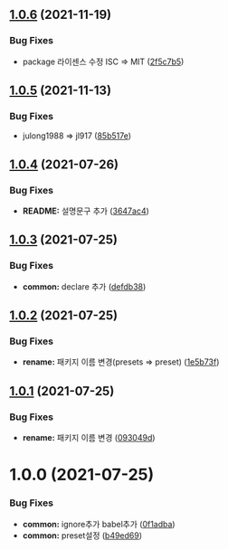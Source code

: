 ## [1.0.6](https://github.com/jl917/babel-presets-jl/compare/v1.0.5...v1.0.6) (2021-11-19)


### Bug Fixes

* package 라이센스 수정 ISC => MIT ([2f5c7b5](https://github.com/jl917/babel-presets-jl/commit/2f5c7b55292be1662abefd2bb5bd908e1400f4e3))

## [1.0.5](https://github.com/jl917/babel-presets-jl/compare/v1.0.4...v1.0.5) (2021-11-13)


### Bug Fixes

* julong1988 => jl917 ([85b517e](https://github.com/jl917/babel-presets-jl/commit/85b517e96bba36bdfac117cf8cda2da152a3ea16))

## [1.0.4](https://github.com/jl917/babel-presets-jl/compare/v1.0.3...v1.0.4) (2021-07-26)


### Bug Fixes

* **README:** 설명문구 추가 ([3647ac4](https://github.com/jl917/babel-presets-jl/commit/3647ac4e3664e704975af551bfb7262297943907))

## [1.0.3](https://github.com/jl917/babel-presets-jl/compare/v1.0.2...v1.0.3) (2021-07-25)


### Bug Fixes

* **common:** declare 추가 ([defdb38](https://github.com/jl917/babel-presets-jl/commit/defdb38e607e33ac26764c7d1ce3a214f71ac5b4))

## [1.0.2](https://github.com/jl917/babel-presets-jl/compare/v1.0.1...v1.0.2) (2021-07-25)


### Bug Fixes

* **rename:** 패키지 이름 변경(presets => preset) ([1e5b73f](https://github.com/jl917/babel-presets-jl/commit/1e5b73f19d8cba637e7cce65eab928e1c8a53624))

## [1.0.1](https://github.com/jl917/babel-presets-jl/compare/v1.0.0...v1.0.1) (2021-07-25)


### Bug Fixes

* **rename:** 패키지 이름 변경 ([093049d](https://github.com/jl917/babel-presets-jl/commit/093049d5953cd973e545521afa371eb8b8a001c1))

# 1.0.0 (2021-07-25)


### Bug Fixes

* **common:** ignore추가 babel추가 ([0f1adba](https://github.com/jl917/babel-presets-jl/commit/0f1adba6b319c19ef790235690f11d51c54fd1c8))
* **common:** preset설정 ([b49ed69](https://github.com/jl917/babel-presets-jl/commit/b49ed693bd9f9db085e3c6429166676edabf0976))
